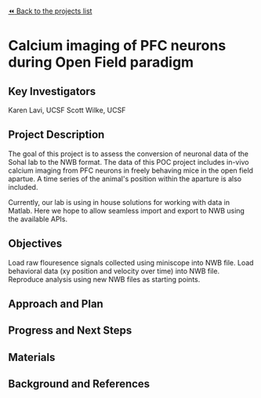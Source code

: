 [:rewind: Back to the projects list](../../README.md#ProjectsList)

<!-- For information on how to write GitHub .md files see https://guides.github.com/features/mastering-markdown/ -->

# Calcium imaging of PFC neurons during Open Field paradigm

## Key Investigators

<!-- - Investigator 1 (Affiliation)--> Karen Lavi, UCSF
<!-- - Investigator 2 (Affiliation)--> Scott Wilke, UCSF

## Project Description

<!-- Add a short paragraph describing the project. -->
The goal of this project is to assess the conversion of neuronal data of the Sohal lab to the NWB format. The data of this POC project includes in-vivo calcium imaging from PFC neurons in freely behaving mice in the open field apartue. A time series of the animal's position within the aparture is also included. 

Currently, our lab is using in house solutions for working with data in Matlab. Here we hope to allow seamless import and export to NWB using the available APIs.




## Objectives

<!-- Briefly describe the objectives of your project. What would you like to achive?-->

<!-- 1. Objective A. Describe it in 1-2 sentences.-->  Load raw flouresence signals collected using miniscope into NWB file.
<!-- 1. Objective B. Describe it in 1-2 sentences.-->  Load behavioral data (xy position and velocity over time) into NWB file.
<!-- 1. ...--> Reproduce analysis using new NWB files as starting points.

## Approach and Plan

<!-- 1. Describe the steps of your planned approach to reach the objectives.-->
<!-- 1. ... -->
<!-- 1. ... -->

## Progress and Next Steps

<!--Populate this section as you are making progress before/during/after the hackathon-->
<!--Describe the progress you have made on the project,e.g., which objectives you have achieved and how.-->
<!--Describe the next steps you are planing to take to complete the project.-->

## Materials

<!--If available add links to the materials relevant to the project, e.g., the code generated for the project or data used-->
<!--If available add pictures and links to videos that demonstrate what has been accomplished.-->
<!--![Description of picture](Example2.jpg)-->

## Background and References

<!--Use this space for information that may help people better understand your project, like links to papers, source code, or data ,e.g:-->
<!-- - Source code: https://github.com/YourUser/YourRepository -->
<!-- - Documentation: https://link.to.docs -->
<!-- - Test data: https://link.to.test.data -->
